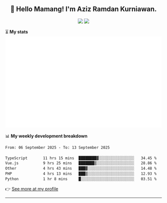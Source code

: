 <h2 align="center">👋 Hello Mamang! I'm Aziz Ramdan Kurniawan.</h2>  
<p align="center">
  <img src="https://komarev.com/ghpvc/?username=azizramdan">
  <img src="https://wakatime.com/badge/user/90056fa0-4c31-4eca-954e-2a3ac05896f9.svg">
</p>
    
⏳ **My stats**  
![](https://raw.githubusercontent.com/azizramdan/github-stats/master/generated/overview.svg#gh-dark-mode-only)

📊 **My weekly development breakdown**
<!--START_SECTION:waka-->

```txt
From: 06 September 2025 - To: 13 September 2025

TypeScript       11 hrs 15 mins  ████████▓░░░░░░░░░░░░░░░░   34.45 %
Vue.js           9 hrs 25 mins   ███████▒░░░░░░░░░░░░░░░░░   28.86 %
Other            4 hrs 43 mins   ███▓░░░░░░░░░░░░░░░░░░░░░   14.48 %
PHP              4 hrs 13 mins   ███▒░░░░░░░░░░░░░░░░░░░░░   12.93 %
Python           1 hr 8 mins     █░░░░░░░░░░░░░░░░░░░░░░░░   03.51 %
```

<!--END_SECTION:waka-->
👉 [See more at my profile](https://wakatime.com/@azizramdan)
***
